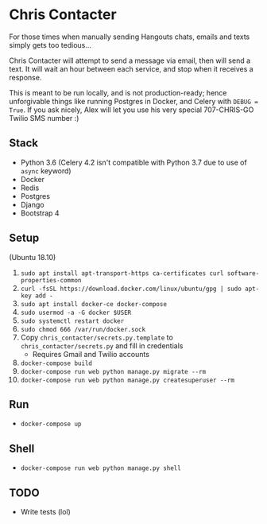 Chris Contacter
===============

For those times when manually sending Hangouts chats, emails and texts simply gets too tedious...

Chris Contacter will attempt to send a message via email, then will send a text.
It will wait an hour between each service, and stop when it receives a response.

This is meant to be run locally, and is not production-ready; hence unforgivable things like running Postgres in Docker, and Celery with `DEBUG = True`.
If you ask nicely, Alex will let you use his very special 707-CHRIS-GO Twilio SMS number :)

Stack
-----

- Python 3.6 (Celery 4.2 isn't compatible with Python 3.7 due to use of `async` keyword)
- Docker
- Redis
- Postgres
- Django
- Bootstrap 4

Setup
---

(Ubuntu 18.10)

1. `sudo apt install apt-transport-https ca-certificates curl software-properties-common`
2. `curl -fsSL https://download.docker.com/linux/ubuntu/gpg | sudo apt-key add -`
3. `sudo apt install docker-ce docker-compose`
4. `sudo usermod -a -G docker $USER`
5. `sudo systemctl restart docker`
6. `sudo chmod 666 /var/run/docker.sock`
7. Copy `chris_contacter/secrets.py.template` to `chris_contacter/secrets.py` and fill in credentials
    - Requires Gmail and Twilio accounts
8. `docker-compose build`
9. `docker-compose run web python manage.py migrate --rm`
10. `docker-compose run web python manage.py createsuperuser --rm`

Run
---

- `docker-compose up`

Shell
-----

- `docker-compose run web python manage.py shell`

TODO
----

- Write tests (lol)
